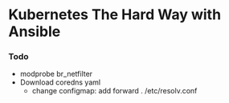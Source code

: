 # Kubernetes The Hard Way with Ansible

### Todo
- modprobe br_netfilter
- Download coredns yaml
  - change configmap: add forward . /etc/resolv.conf
